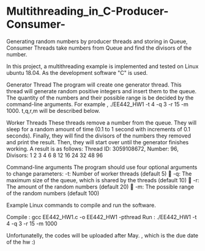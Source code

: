 # Multithreading_in_C-Producer-Consumer-
Generating random numbers by producer threads and storing in Queue, Consumer Threads take numbers from Queue and find the divisors of the number. 

In this project, a multithreading example is implemented and tested on Linux ubuntu 18.04. As the development software "C" is used.

Generator Thread
The program will create one generator thread. This thread will generate random positive integers and insert them to the queue. The quantity of the numbers and their possible range is be decided by the command-line arguments. For example , ./EE442_HW1 -t 4 -q 3 -r 15 -m 1000. t,q,r,m will be described below.

Worker Threads 
These threads remove a number from the queue. They will sleep for a random amount of time (0.1 to 1 second with increments of 0.1 seconds). Finally, they will find the divisors of the numbers they removed and print the result. Then, they will start over until the generator finishes working. A result is as follows: 
Thread ID: 3059108672, Number: 96, Divisors: 1 2 3 4 6 8 12 16 24 32 48 96

Command-line arguments 
The program should use four optional arguments to change parameters: 
-t: Number of worker threads (default 5)  -q: The maximum size of the queue, which is shared by the threads (default 10)  -r: The amount of the random numbers (default 20)  -m: The possible range of the random numbers (default 100)

Example Linux commands to compile and run the software.

Compile   : gcc EE442_HW1.c -o EE442_HW1 -pthread
Run       : ./EE442_HW1 -t 4 -q 3 -r 15 -m 1000


Unfortunatelly, the codes will be uploaded after May. , which is the due date of the hw :)
